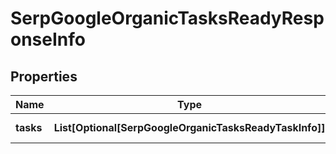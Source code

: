 # SerpGoogleOrganicTasksReadyResponseInfo


## Properties

| Name | Type | Description | Notes |
|------------ | ------------- | ------------- | -------------|
**tasks** | **List[Optional[SerpGoogleOrganicTasksReadyTaskInfo]]** | array of tasks |[optional]|